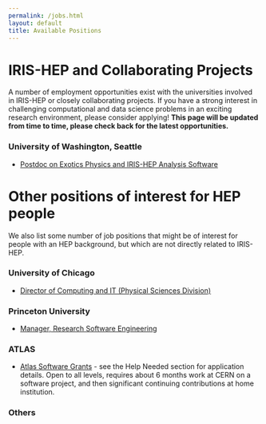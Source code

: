 ```yaml
---
permalink: /jobs.html
layout: default
title: Available Positions
---
```


# IRIS-HEP and Collaborating Projects

A number of employment opportunities exist with the universities involved in IRIS-HEP or closely collaborating projects. If you have a strong interest in challenging computational and data science problems in an exciting research environment, please consider applying! **This page will be updated from time to time, please check back for the latest opportunities.**

### University of Washington, Seattle
  * [Postdoc on Exotics Physics and IRIS-HEP Analysis Software](https://inspirehep.net/jobs/1863400)

# Other positions of interest for HEP people

We also list some number of job positions that might be of interest for people
with an HEP background, but which are not directly related to IRIS-HEP.

### University of Chicago

  * [Director of Computing and IT (Physical Sciences Division)](https://uchicago.wd5.myworkdayjobs.com/External/job/Chicago-IL/Director-of-Computing-and-Information-Technology_JR17427)


### Princeton University

  * [Manager, Research Software Engineering](https://main-princeton.icims.com/jobs/14134/manager%2c-research-software-engineering/job?mobile=false&width=1048&height=500&bga=true&needsRedirect=false&jan1offset=60&jun1offset=120)


### ATLAS

  * [Atlas Software Grants](https://twiki.cern.ch/twiki/bin/viewauth/AtlasComputing/AtlasComputing) - see the Help Needed section for application details.  Open to all levels, requires about 6 months work at CERN on a software project, and then significant continuing contributions at home institution.

### Others

